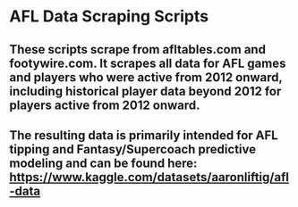 # AFL Data Scraping Scripts
## These scripts scrape from afltables.com and footywire.com. It scrapes all data for AFL games and players who were active from 2012 onward, including historical player data beyond 2012 for players active from 2012 onward.
## The resulting data is primarily intended for AFL tipping and Fantasy/Supercoach predictive modeling and can be found here: https://www.kaggle.com/datasets/aaronliftig/afl-data
